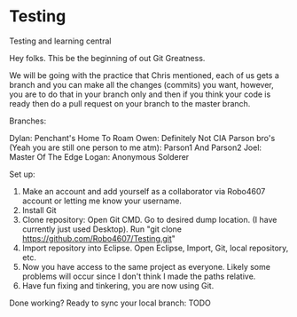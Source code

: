 # Testing
Testing and learning central

Hey folks. This be the beginning of out Git Greatness.

We will be going with the practice that Chris mentioned, each of us gets a branch and you can make all the changes (commits) you 
want, however, you are to do that in your branch only and then if you think your code is ready then do a pull request on your branch to the master branch.

Branches:

Dylan: Penchant's Home To Roam
Owen: Definitely Not CIA
Parson bro's (Yeah you are still one person to me atm): Parson1 And Parson2
Joel: Master Of The Edge
Logan: Anonymous Solderer

Set up:
1. Make an account and add yourself as a collaborator via Robo4607 account or letting me know your username.
2. Install Git
3. Clone repository: Open Git CMD. Go to desired dump location. (I have currently just used Desktop). Run "git clone https://github.com/Robo4607/Testing.git"
4. Import repository into Eclipse. Open Eclipse, Import, Git, local repository, etc.
5. Now you have access to the same project as everyone. Likely some problems will occur since I don't think I made the paths relative.
6. Have fun fixing and tinkering, you are now using Git. 

Done working? Ready to sync your local branch:
TODO
